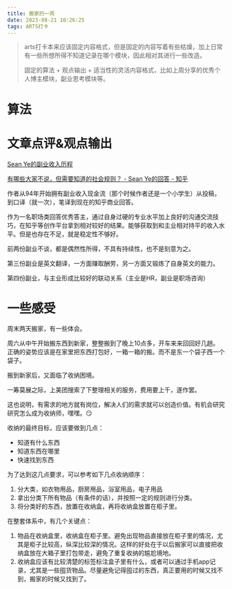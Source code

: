 ```yaml
---
title: 搬家的一周
date: 2023-08-21 10:26:25
tags: ARTS打卡
---
```


> arts打卡本来应该固定内容格式，但是固定的内容写着有些枯燥，加上日常有一些所想所得不知道记录在哪个模块，因此相对其进行一些改造。
>
> 固定的算法 + 观点输出 + 适当性的灵活内容格式，比如上周分享的优秀个人博主模块，副业思考模块等。

# 算法
# 文章点评&观点输出
[Sean Ye的副业收入历程](https://www.zhihu.com/question/617459170/answer/3174062606)

[有哪些大家不说，但需要知道的社会规则？ - Sean Ye的回答 - 知乎](https://www.zhihu.com/question/64351318/answer/238078976)

作者从94年开始拥有副业收入现金流（那个时候作者还是一个小学生）从投稿，到口译（就一次），笔译到现在的知乎商业回答。

作为一名职场类回答优秀答主，通过自身过硬的专业水平加上良好的沟通交流技巧，在知乎等创作平台拿到相对较好的结果。能够获取到和主业相对持平的收入水平。但是也存在不足，就是稳定性不够好。

前两份副业不谈，都是偶然性所得，不具有持续性，也不是刻意为之。

第三份副业是英文翻译，一方面赚取酬劳，另一方面又锻炼了自身英文的能力。

第四份副业，与主业形成比较好的联动关系（主业是HR，副业是职场咨询）



# 一些感受
周末两天搬家，有一些体会。

周六从中午开始搬东西到新家，整整搬到了晚上10点多，开车来来回回好几趟。
正确的姿势应该是在家里把东西打包好，一箱一箱的搬。而不是东一个袋子西一个袋子。

搬到新家后，又面临了收纳困境。

一筹莫展之际，上美团搜索了下整理相关的服务，费用要上千，遂作罢。

这也说明，有需求的地方就有岗位，解决人们的需求就可以创造价值。有机会研究研究怎么成为收纳师，嘿嘿。😏

收纳的最终目标，应该要做到几点：
- 知道有什么东西
- 知道东西在哪里
- 快速找到东西

为了达到这几点要求，可以参考如下几点收纳顺序：

1. 分大类，如衣物用品，厨房用品，浴室用品，电子用品
2. 拿出分类下所有物品（有条件的话），并按照一定的规则进行分类。
3. 将分类好的东西，放置在收纳盒，再将收纳盒放置在柜子里。

在整套体系中，有几个关键点：
1. 物品在收纳盒里，收纳盒在柜子里。避免出现物品直接放在柜子里的情况，尤其是柜子比较高，纵深比较深的情况。这样的好处在于以后搬家可以直接把收纳盒放在大箱子里打包带走，避免了重复收纳的尴尬境地。
2. 收纳盒应该有比较清楚的标签标注盒子里有什么，或者可以通过手机app记录，尤其是一些囤货物品。尽量避免记得囤过的东西，真正要用的时候又找不到，搬家的时候又找到了。

